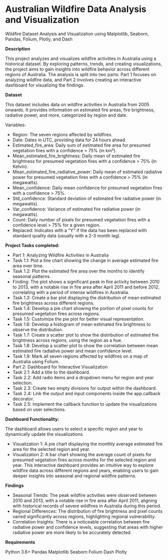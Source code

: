 # Australian Wildfire Data Analysis and Visualization
Wildfire Dataset Analysis and Visualization using Matplotlib, Seaborn, Pandas, Folium, Plotly, and Dash

**Description**

This project analyzes and visualizes wildfire activities in Australia using a historical dataset. By exploring patterns, trends, and creating visualizations, the project aims to gain insights into wildfire behavior across different regions of Australia. The analysis is split into two parts: Part 1 focuses on analyzing wildfire data, and Part 2 involves creating an interactive dashboard for visualizing the findings.

**Dataset**

This dataset includes data on wildfire activities in Australia from 2005 onwards. It provides information on estimated fire areas, fire brightness, radiative power, and more, categorized by region and date.

Variables:
- Region: The seven regions affected by wildfires.
- Date: Dates in UTC, providing data for 24 hours ahead.
- Estimated_fire_area: Daily sum of estimated fire area for presumed vegetation fires with a confidence > 75% (in km²).
- Mean_estimated_fire_brightness: Daily mean of estimated fire brightness for presumed vegetation fires with a confidence > 75% (in Kelvin).
- Mean_estimated_fire_radiative_power: Daily mean of estimated radiative power for presumed vegetation fires with a confidence > 75% (in megawatts).
- Mean_confidence: Daily mean confidence for presumed vegetation fires with a confidence > 75%.
- Std_confidence: Standard deviation of estimated fire radiative power (in megawatts).
- Var_confidence: Variance of estimated fire radiative power (in megawatts).
- Count: Daily number of pixels for presumed vegetation fires with a confidence level > 75% for a given region.
- Replaced: Indicates with a "Y" if the data has been replaced with standard quality data (usually with a 2-3 month lag).

**Project Tasks completed:**
- Part 1: Analyzing Wildfire Activities in Australia
- Task 1.1: Plot a line chart showing the change in average estimated fire area over time.
- Task 1.2: Plot the estimated fire area over the months to identify seasonal patterns.
- Finding: The plot shows a significant peak in fire activity between 2010 to 2013, with a notable rise in fire area after April 2011 and before 2012, correlating with a period of intense wildfires in Australia.
- Task 1.3: Create a bar plot displaying the distribution of mean estimated fire brightness across different regions.
- Task 1.4: Develop a pie chart showing the portion of pixel counts for presumed vegetation fires across regions.
- Task 1.5: Customize the pie plot for better visual representation.
- Task 1.6: Develop a histogram of mean estimated fire brightness to observe the distribution.
- Task 1.7: Create a scatter plot to show the distribution of estimated fire brightness across regions, using the region as a hue.
- Task 1.8: Develop a scatter plot to show the correlation between mean estimated fire radiative power and mean confidence level.
- Task 1.9: Mark all seven regions affected by wildfires on a map of Australia using Folium.
- Part 2: Dashboard for Interactive Visualization
- Task 2.1: Add a title to the dashboard.
- Task 2.2: Add radio items and a dropdown menu for region and year selection.
- Task 2.3: Create two empty divisions for output within the dashboard.
- Task 2.4: Link the output and input components inside the app.callback decorator.
- Task 2.5: Implement the callback function to update the visualizations based on user selections.

**Dashboard Functionality:**

The dashboard allows users to select a specific region and year to dynamically update the visualizations.
- Visualization 1: A pie chart displaying the monthly average estimated fire area for the selected region and year.
- Visualization 2: A bar chart showing the average count of pixels for presumed vegetation fires across months for the selected region and year.
This interactive dashboard provides an intuitive way to explore wildfire data across different regions and years, enabling users to gain deeper insights into seasonal and regional wildfire patterns.

**Findings**
- Seasonal Trends: The peak wildfire activities were observed between 2010 and 2013, with a notable rise in fire area after April 2011, aligning with historical records of severe wildfires in Australia during this period.
- Regional Differences: The distribution of fire brightness and pixel counts varied significantly across regions, highlighting regional vulnerability.
- Correlation Insights: There is a noticeable correlation between fire radiative power and confidence levels, suggesting that areas with higher radiative power are more likely to be accurately detected.

**Requirements**

Python 3.6+
Pandas
Matplotlib
Seaborn
Folium
Dash
Plotly
